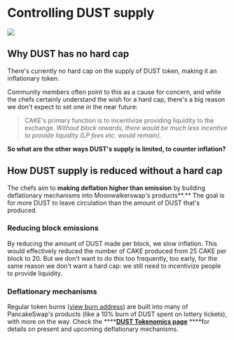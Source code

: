 # Controlling DUST supply

![](../../.gitbook/assets/docs-masthead-17-%20%281%29.png)

## Why DUST has no hard cap

There's currently no hard cap on the supply of DUST token, making it an inflationary token. 

Community members often point to this as a cause for concern, and while the chefs certainly understand the wish for a hard cap, there's a big reason we don't expect to set one in the near future:

> CAKE's primary function is to incentivize providing liquidity to the exchange. _Without block rewards, there would be much less incentive to provide liquidity \(LP fees etc. would remain\)._

**So what are the other ways DUST's supply is limited, to counter inflation?** 

## How DUST supply is reduced without a hard cap

The chefs aim to **making deflation higher than emission** by building deflationary mechanisms into Moonwalkerswap's products**.** The goal is for more DUST to leave circulation than the amount of DUST that's produced.

### Reducing block emissions 

By reducing the amount of DUST made per block, we slow inflation. This would effectively reduced the number of CAKE produced from 25 CAKE per block to 20. But we don't want to do this too frequently, too early, for the same reason we don't want a hard cap: we still need to incentivize people to provide liquidity.

### Deflationary mechanisms

Regular token burns \([view burn address](https://bscscan.com/token/0x0e09fabb73bd3ade0a17ecc321fd13a19e81ce82?a=0x000000000000000000000000000000000000dead)\) are built into many of PancakeSwap's products \(like a 10% burn of DUST spent on lottery tickets\), with more on the way. Check the ****[**DUST Tokenomics page**](https://docs.pancakeswap.finance/tokenomics/cake/cake-tokenomics) ****for details on present and upcoming deflationary mechanisms.



